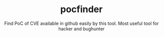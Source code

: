 <div align=center>

# pocfinder
Find PoC of CVE available in github easily by this tool. Most useful tool for hacker and bughunter
</div>
